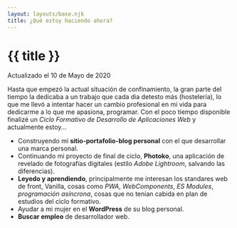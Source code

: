 ```yaml
---
layout: layouts/base.njk
title: ¿Qué estoy haciendo ahora?
---
```


# {{ title }}

Actualizado el 10 de Mayo de 2020

Hasta que empezó la actual situación de confinamiento, la gran parte del tiempo la dedicaba a un trabajo que cada dia detesto más (hostelería), lo que me llevó a intentar hacer un cambio profesional en mi vida para dedicarme a lo que me apasiona, programar. Con el poco tiempo disponible finalizé un *Ciclo Formativo de Desarrollo de Aplicaciones Web* y actualmente estoy...

- Construyendo mi **sitio-portafolio-blog personal** con el que desarrollar una marca personal.
- Continuando mi proyecto de final de ciclo, **Photoko**, una aplicación de revelado de fotografías digitales (estilo *Adobe Lightroom*, salvando las diferencias).
- **Leyedo y aprendiendo**, principalmente me interesan los standares web de front, Vanilla, cosas como *PWA*, *WebComponents*, *ES Modules*, *programación asíncrona*, cosas que no tenian cabida en plan de estudios del ciclo formativo.
- Ayudar a mi mujer en el **WordPress** de su blog personal.
- **Buscar empleo** de desarrollador web.
